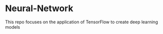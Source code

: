 # Neural-Network

This repo focuses on the application of TensorFlow to create deep learning models

